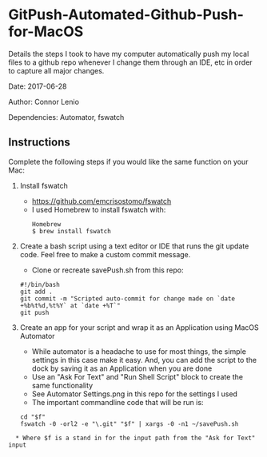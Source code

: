 # GitPush-Automated-Github-Push-for-MacOS
Details the steps I took to have my computer automatically push my local files to a github repo whenever I change them through an IDE, etc in order to capture all major changes.

Date: 2017-06-28

Author: Connor Lenio

Dependencies: Automator, fswatch

## Instructions
Complete the following steps if you would like the same function on your Mac:

1) Install fswatch
    * https://github.com/emcrisostomo/fswatch
    * I used Homebrew to install fswatch with:
      ```
      Homebrew
      $ brew install fswatch
      ```

2) Create a bash script using a text editor or IDE that runs the git update code. Feel free to make a custom commit message.
    * Clone or recreate savePush.sh from this repo:
    ```
    #!/bin/bash
    git add .
    git commit -m "Scripted auto-commit for change made on `date +%b%t%d,%t%Y` at `date +%T`"
    git push
    ```
    
3) Create an app for your script and wrap it as an Application using MacOS Automator
    * While automator is a headache to use for most things, the simple settings in this case make it easy. And, you can add the script to the dock by saving it as an Application when you are done
    * Use an "Ask For Text" and "Run Shell Script" block to create the same functionality
    * See Automator Settings.png in this repo for the settings I used
    * The important commandline code that will be run is:
    ```
    cd "$f"
	fswatch -0 -orl2 -e "\.git" "$f" | xargs -0 -n1 ~/savePush.sh
  ```
    * Where $f is a stand in for the input path from the "Ask for Text" input
